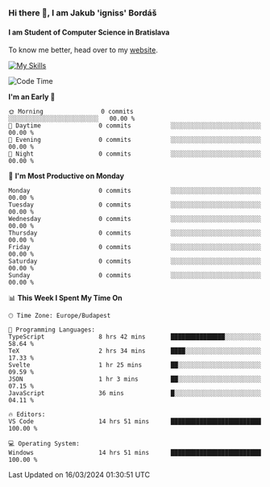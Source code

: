 ### Hi there 👋, I am Jakub 'igniss' Bordáš

#### I am Student of Computer Science in Bratislava
To know me better, head over to my [website](https://bordas.sk).

[![My Skills](https://skillicons.dev/icons?i=js,html,css,figma,svelte,java,kotlin,python,postgresql,typescript,nest,nodejs)](https://bordas.sk)


<!--START_SECTION:waka-->
![Code Time](http://img.shields.io/badge/Code%20Time-1%2C432%20hrs%2030%20mins-blue)

**I'm an Early 🐤** 

```text
🌞 Morning                0 commits           ░░░░░░░░░░░░░░░░░░░░░░░░░   00.00 % 
🌆 Daytime                0 commits           ░░░░░░░░░░░░░░░░░░░░░░░░░   00.00 % 
🌃 Evening                0 commits           ░░░░░░░░░░░░░░░░░░░░░░░░░   00.00 % 
🌙 Night                  0 commits           ░░░░░░░░░░░░░░░░░░░░░░░░░   00.00 % 
```
📅 **I'm Most Productive on Monday** 

```text
Monday                   0 commits           ░░░░░░░░░░░░░░░░░░░░░░░░░   00.00 % 
Tuesday                  0 commits           ░░░░░░░░░░░░░░░░░░░░░░░░░   00.00 % 
Wednesday                0 commits           ░░░░░░░░░░░░░░░░░░░░░░░░░   00.00 % 
Thursday                 0 commits           ░░░░░░░░░░░░░░░░░░░░░░░░░   00.00 % 
Friday                   0 commits           ░░░░░░░░░░░░░░░░░░░░░░░░░   00.00 % 
Saturday                 0 commits           ░░░░░░░░░░░░░░░░░░░░░░░░░   00.00 % 
Sunday                   0 commits           ░░░░░░░░░░░░░░░░░░░░░░░░░   00.00 % 
```


📊 **This Week I Spent My Time On** 

```text
🕑︎ Time Zone: Europe/Budapest

💬 Programming Languages: 
TypeScript               8 hrs 42 mins       ███████████████░░░░░░░░░░   58.64 % 
TeX                      2 hrs 34 mins       ████░░░░░░░░░░░░░░░░░░░░░   17.33 % 
Svelte                   1 hr 25 mins        ██░░░░░░░░░░░░░░░░░░░░░░░   09.59 % 
JSON                     1 hr 3 mins         ██░░░░░░░░░░░░░░░░░░░░░░░   07.15 % 
JavaScript               36 mins             █░░░░░░░░░░░░░░░░░░░░░░░░   04.11 % 

🔥 Editors: 
VS Code                  14 hrs 51 mins      █████████████████████████   100.00 % 

💻 Operating System: 
Windows                  14 hrs 51 mins      █████████████████████████   100.00 % 
```


 Last Updated on 16/03/2024 01:30:51 UTC
<!--END_SECTION:waka-->
